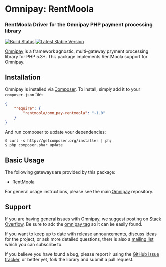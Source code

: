 # Omnipay: RentMoola

### RentMoola Driver for the Omnipay PHP payment processing library

[![Build Status](https://travis-ci.org/RentMoola/omnipay-rentmoola.png?branch=master)](https://travis-ci.org/RentMoola/omnipay-rentmoola)
[![Latest Stable Version](https://poser.pugx.org/rentmoola/omnipay-rentmoola/version.png)](https://packagist.org/packages/rentmoola/omnipay-rentmoola)

[Omnipay](https://github.com/thephpleague/omnipay) is a framework agnostic, multi-gateway payment processing library for PHP 5.3+. This package implements RentMoola support for Omnipay.

## Installation

Omnipay is installed via [Composer](http://getcomposer.org/). To install, simply add it
to your `composer.json` file:

```json
{
    "require": {
        "rentmoola/omnipay-rentmoola": "~1.0"
    }
}
```

And run composer to update your dependencies:

    $ curl -s http://getcomposer.org/installer | php
    $ php composer.phar update

## Basic Usage

The following gateways are provided by this package:

* RentMoola

For general usage instructions, please see the main [Omnipay](https://github.com/thephpleague/omnipay)
repository.

## Support

If you are having general issues with Omnipay, we suggest posting on
[Stack Overflow](http://stackoverflow.com/). Be sure to add the
[omnipay tag](http://stackoverflow.com/questions/tagged/omnipay) so it can be
easily found.

If you want to keep up to date with release announcements, discuss ideas for the
project,
or ask more detailed questions, there is also a [mailing
list](https://groups.google.com/forum/#!forum/omnipay) which
you can subscribe to.

If you believe you have found a bug, please report it using the [GitHub issue
tracker](https://github.com/thephpleague/omnipay-stripe/issues),
or better yet, fork the library and submit a pull request.

